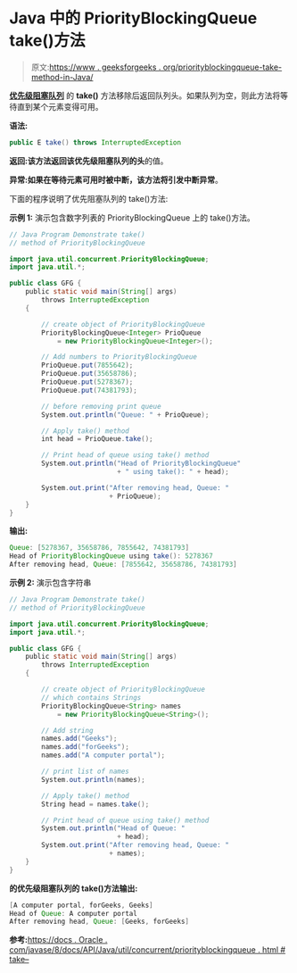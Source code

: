 # Java 中的 PriorityBlockingQueue take()方法

> 原文:[https://www . geeksforgeeks . org/priorityblockingqueue-take-method-in-Java/](https://www.geeksforgeeks.org/priorityblockingqueue-take-method-in-java/)

**[优先级阻塞队列](https://www.geeksforgeeks.org/priorityblockingqueue-class-in-java/)** 的 **take()** 方法移除后返回队列头。如果队列为空，则此方法将等待直到某个元素变得可用。

**语法:**

```java
public E take() throws InterruptedException
```

**返回:**该方法返回该优先级阻塞队列的**头**的值。

**异常:**如果在等待元素可用时被中断，该方法将引发**中断异常**。

下面的程序说明了优先阻塞队列的 take()方法:

**示例 1:** 演示包含数字列表的 PriorityBlockingQueue 上的 take()方法。

```java
// Java Program Demonstrate take()
// method of PriorityBlockingQueue

import java.util.concurrent.PriorityBlockingQueue;
import java.util.*;

public class GFG {
    public static void main(String[] args)
        throws InterruptedException
    {

        // create object of PriorityBlockingQueue
        PriorityBlockingQueue<Integer> PrioQueue
            = new PriorityBlockingQueue<Integer>();

        // Add numbers to PriorityBlockingQueue
        PrioQueue.put(7855642);
        PrioQueue.put(35658786);
        PrioQueue.put(5278367);
        PrioQueue.put(74381793);

        // before removing print queue
        System.out.println("Queue: " + PrioQueue);

        // Apply take() method
        int head = PrioQueue.take();

        // Print head of queue using take() method
        System.out.println("Head of PriorityBlockingQueue"
                           + " using take(): " + head);

        System.out.print("After removing head, Queue: "
                         + PrioQueue);
    }
}
```

**输出:**

```java
Queue: [5278367, 35658786, 7855642, 74381793]
Head of PriorityBlockingQueue using take(): 5278367
After removing head, Queue: [7855642, 35658786, 74381793]

```

**示例 2:** 演示包含字符串

```java
// Java Program Demonstrate take()
// method of PriorityBlockingQueue

import java.util.concurrent.PriorityBlockingQueue;
import java.util.*;

public class GFG {
    public static void main(String[] args)
        throws InterruptedException
    {

        // create object of PriorityBlockingQueue
        // which contains Strings
        PriorityBlockingQueue<String> names
            = new PriorityBlockingQueue<String>();

        // Add string
        names.add("Geeks");
        names.add("forGeeks");
        names.add("A computer portal");

        // print list of names
        System.out.println(names);

        // Apply take() method
        String head = names.take();

        // Print head of queue using take() method
        System.out.println("Head of Queue: "
                           + head);
        System.out.print("After removing head, Queue: "
                         + names);
    }
}
```

**的优先级阻塞队列的 take()方法输出:**

```java
[A computer portal, forGeeks, Geeks]
Head of Queue: A computer portal
After removing head, Queue: [Geeks, forGeeks]

```

**参考:**[https://docs . Oracle . com/javase/8/docs/API/Java/util/concurrent/priorityblockingqueue . html # take–](https://docs.oracle.com/javase/8/docs/api/java/util/concurrent/PriorityBlockingQueue.html#take--)